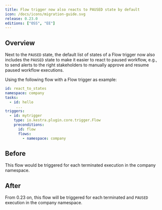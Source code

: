 ```yaml
---
title: Flow trigger now also reacts to PAUSED state by default
icon: /docs/icons/migration-guide.svg
release: 0.23.0
editions: ["OSS", "EE"]
---
```


## Overview

Next to the `PAUSED` state, the default list of states of a Flow trigger now also includes the `PAUSED` state to make it easier to react to paused workflow, e.g., to send alerts to the right stakeholders to manually approve and resume paused workflow executions.

Using the following flow with a Flow trigger as example:

```yaml
id: react_to_states
namespace: company
tasks:
  - id: hello
     ...
triggers:
  - id: mytrigger
    type: io.kestra.plugin.core.trigger.Flow
    preconditions:
      id: flow
      flows:
        - namespace: company
```

## Before

This flow would be triggered for each terminated execution in the company namespace.

## After

From 0.23 on, this flow will be triggered for each terminated and `PAUSED` execution in the company namespace.

